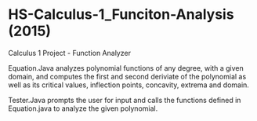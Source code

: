 # HS-Calculus-1_Funciton-Analysis (2015)

Calculus 1 Project - Function Analyzer 

  Equation.Java analyzes polynomial functions of any degree, with a given domain, and computes the first and second deriviate of the polynomial
as well as its critical values, inflection points, concavity, extrema and domain. 

Tester.Java prompts the user for input and calls the functions defined in Equation.java to analyze the given polynomial.  
